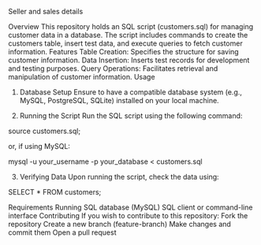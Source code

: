 Seller and sales details

Overview
This repository holds an SQL script (customers.sql) for managing customer data in a database. The script includes commands to create the customers table, insert test data, and execute queries to fetch customer information.
Features
Table Creation: Specifies the structure for saving customer information.
Data Insertion: Inserts test records for development and testing purposes.
Query Operations: Facilitates retrieval and manipulation of customer information.
Usage
1. Database Setup
Ensure to have a compatible database system (e.g., MySQL, PostgreSQL, SQLite) installed on your local machine.

2. Running the Script
Run the SQL script using the following command:

source customers.sql;

or, if using MySQL:

mysql -u your_username -p your_database < customers.sql

3. Verifying Data
Upon running the script, check the data using:

SELECT * FROM customers;

Requirements
Running SQL database (MySQL)
SQL client or command-line interface
Contributing
If you wish to contribute to this repository:
Fork the repository
Create a new branch (feature-branch)
Make changes and commit them
Open a pull request
